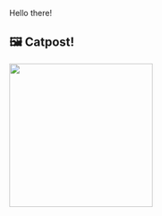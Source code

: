 Hello there!



## 🖼️ Catpost!

<sub>
    <img src="https://cdn2.thecatapi.com/images/NOsBWOskp.jpg" height="256">
</sub>

